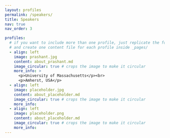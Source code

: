 ```yaml
---
layout: profiles
permalink: /speakers/
title: Speakers
nav: true
nav_order: 3

profiles:
  # if you want to include more than one profile, just replicate the following block
  # and create one content file for each profile inside _pages/
  - align: left
    image: prashant.jpg
    content: about_prashant.md
    image_circular: true # crops the image to make it circular
    more_info: >
      <p>University of Massachusetts</p><br>
      <p>Amherst, USA</p>
  - align: left
    image: placeholder.jpg
    content: about_placeholder.md
    image_circular: true # crops the image to make it circular
    more_info:
  - align: left
    image: placeholder.png
    content: about_placeholder.md
    image_circular: true # crops the image to make it circular
    more_info:
---
```

